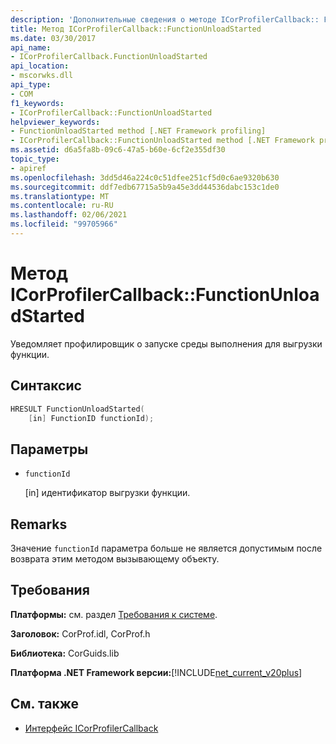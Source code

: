 ```yaml
---
description: 'Дополнительные сведения о методе ICorProfilerCallback:: FunctionUnloadStarted'
title: Метод ICorProfilerCallback::FunctionUnloadStarted
ms.date: 03/30/2017
api_name:
- ICorProfilerCallback.FunctionUnloadStarted
api_location:
- mscorwks.dll
api_type:
- COM
f1_keywords:
- ICorProfilerCallback::FunctionUnloadStarted
helpviewer_keywords:
- FunctionUnloadStarted method [.NET Framework profiling]
- ICorProfilerCallback::FunctionUnloadStarted method [.NET Framework profiling]
ms.assetid: d6a5fa8b-09c6-47a5-b60e-6cf2e355df30
topic_type:
- apiref
ms.openlocfilehash: 3dd5d46a224c0c51dfee251cf5d0c6ae9320b630
ms.sourcegitcommit: ddf7edb67715a5b9a45e3dd44536dabc153c1de0
ms.translationtype: MT
ms.contentlocale: ru-RU
ms.lasthandoff: 02/06/2021
ms.locfileid: "99705966"
---
```

# <a name="icorprofilercallbackfunctionunloadstarted-method"></a>Метод ICorProfilerCallback::FunctionUnloadStarted

Уведомляет профилировщик о запуске среды выполнения для выгрузки функции.  
  
## <a name="syntax"></a>Синтаксис  
  
```cpp  
HRESULT FunctionUnloadStarted(  
    [in] FunctionID functionId);
```  
  
## <a name="parameters"></a>Параметры

- `functionId`

  \[in] идентификатор выгрузки функции.

## <a name="remarks"></a>Remarks  

 Значение `functionId` параметра больше не является допустимым после возврата этим методом вызывающему объекту.  
  
## <a name="requirements"></a>Требования  

 **Платформы:** см. раздел [Требования к системе](../../get-started/system-requirements.md).  
  
 **Заголовок:** CorProf.idl, CorProf.h  
  
 **Библиотека:** CorGuids.lib  
  
 **Платформа .NET Framework версии:**[!INCLUDE[net_current_v20plus](../../../../includes/net-current-v20plus-md.md)]  
  
## <a name="see-also"></a>См. также

- [Интерфейс ICorProfilerCallback](icorprofilercallback-interface.md)
